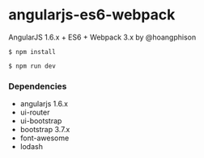 # angularjs-es6-webpack
AngularJS 1.6.x + ES6 + Webpack 3.x by @hoangphison

```
$ npm install
```

```
$ npm run dev
```

### Dependencies
- angularjs 1.6.x
- ui-router
- ui-bootstrap
- bootstrap 3.7.x
- font-awesome
- lodash
